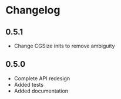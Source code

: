 # Changelog

## 0.5.1

* Change CGSize inits to remove ambiguity

## 0.5.0

* Complete API redesign
* Added tests
* Added documentation
